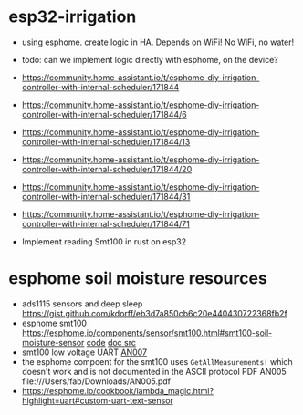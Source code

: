 # esp32-irrigation
* using esphome. create logic in HA. Depends on WiFi! No WiFi, no water!
* todo: can we implement logic directly with esphome, on the device?
*   https://community.home-assistant.io/t/esphome-diy-irrigation-controller-with-internal-scheduler/171844
*   https://community.home-assistant.io/t/esphome-diy-irrigation-controller-with-internal-scheduler/171844/6
*   https://community.home-assistant.io/t/esphome-diy-irrigation-controller-with-internal-scheduler/171844/13
*   https://community.home-assistant.io/t/esphome-diy-irrigation-controller-with-internal-scheduler/171844/20
*   https://community.home-assistant.io/t/esphome-diy-irrigation-controller-with-internal-scheduler/171844/31
*   https://community.home-assistant.io/t/esphome-diy-irrigation-controller-with-internal-scheduler/171844/71

* Implement reading Smt100 in rust on esp32



# esphome soil moisture resources
* ads1115 sensors and deep sleep https://gist.github.com/kdorff/eb3d7a850cb6c20e440430722368fb2f
* esphome smt100 https://esphome.io/components/sensor/smt100.html#smt100-soil-moisture-sensor [code](https://github.com/esphome/esphome/tree/dev/esphome/components/smt100) [doc src](https://github.com/esphome/esphome-docs/blob/current/components/sensor/smt100.rst)
* smt100 low voltage UART [AN007](https://www.truebner.de/assets/download/AN007.pdf)
* the esphome compoent for the smt100 uses `GetAllMeasurements!` which doesn't work and is not documented in the ASCII protocol PDF AN005 file:///Users/fab/Downloads/AN005.pdf
* https://esphome.io/cookbook/lambda_magic.html?highlight=uart#custom-uart-text-sensor
